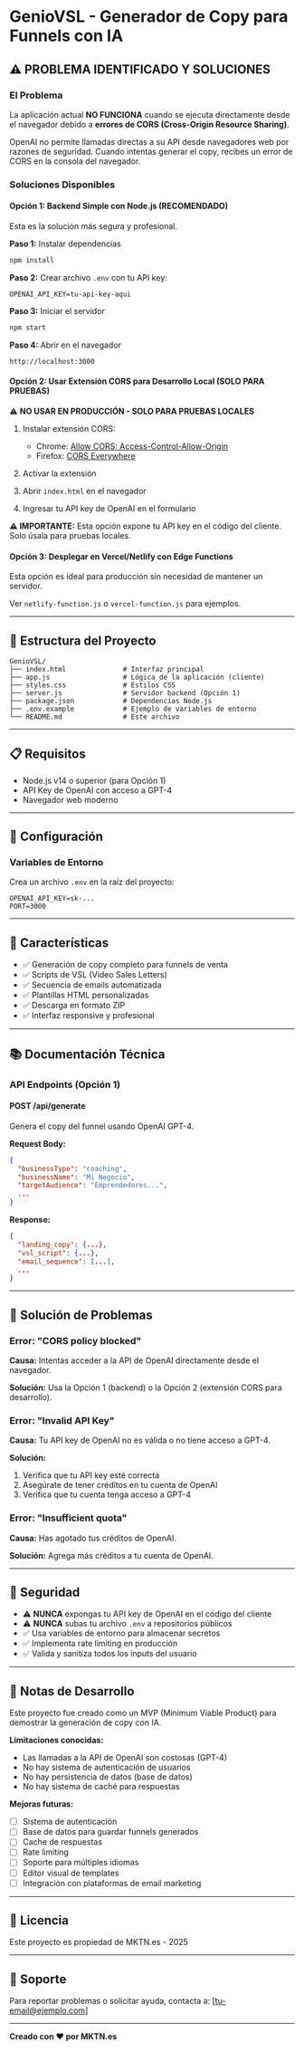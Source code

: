 # GenioVSL - Generador de Copy para Funnels con IA

## ⚠️ PROBLEMA IDENTIFICADO Y SOLUCIONES

### El Problema

La aplicación actual **NO FUNCIONA** cuando se ejecuta directamente desde el navegador debido a **errores de CORS (Cross-Origin Resource Sharing)**.

OpenAI no permite llamadas directas a su API desde navegadores web por razones de seguridad. Cuando intentas generar el copy, recibes un error de CORS en la consola del navegador.

### Soluciones Disponibles

#### Opción 1: Backend Simple con Node.js (RECOMENDADO)

Esta es la solución más segura y profesional.

**Paso 1:** Instalar dependencias
```bash
npm install
```

**Paso 2:** Crear archivo `.env` con tu API key:
```
OPENAI_API_KEY=tu-api-key-aqui
```

**Paso 3:** Iniciar el servidor
```bash
npm start
```

**Paso 4:** Abrir en el navegador
```
http://localhost:3000
```

#### Opción 2: Usar Extensión CORS para Desarrollo Local (SOLO PARA PRUEBAS)

⚠️ **NO USAR EN PRODUCCIÓN - SOLO PARA PRUEBAS LOCALES**

1. Instalar extensión CORS:
   - Chrome: [Allow CORS: Access-Control-Allow-Origin](https://chrome.google.com/webstore/detail/allow-cors-access-control/lhobafahddgcelffkeicbaginigeejlf)
   - Firefox: [CORS Everywhere](https://addons.mozilla.org/en-US/firefox/addon/cors-everywhere/)

2. Activar la extensión

3. Abrir `index.html` en el navegador

4. Ingresar tu API key de OpenAI en el formulario

**⚠️ IMPORTANTE:** Esta opción expone tu API key en el código del cliente. Solo úsala para pruebas locales.

#### Opción 3: Desplegar en Vercel/Netlify con Edge Functions

Esta opción es ideal para producción sin necesidad de mantener un servidor.

Ver `netlify-function.js` o `vercel-function.js` para ejemplos.

---

## 🚀 Estructura del Proyecto

```
GenioVSL/
├── index.html              # Interfaz principal
├── app.js                  # Lógica de la aplicación (cliente)
├── styles.css              # Estilos CSS
├── server.js               # Servidor backend (Opción 1)
├── package.json            # Dependencias Node.js
├── .env.example            # Ejemplo de variables de entorno
└── README.md               # Este archivo
```

---

## 📋 Requisitos

- Node.js v14 o superior (para Opción 1)
- API Key de OpenAI con acceso a GPT-4
- Navegador web moderno

---

## 🔧 Configuración

### Variables de Entorno

Crea un archivo `.env` en la raíz del proyecto:

```env
OPENAI_API_KEY=sk-...
PORT=3000
```

---

## 🎯 Características

- ✅ Generación de copy completo para funnels de venta
- ✅ Scripts de VSL (Video Sales Letters)
- ✅ Secuencia de emails automatizada
- ✅ Plantillas HTML personalizadas
- ✅ Descarga en formato ZIP
- ✅ Interfaz responsive y profesional

---

## 📚 Documentación Técnica

### API Endpoints (Opción 1)

#### POST /api/generate

Genera el copy del funnel usando OpenAI GPT-4.

**Request Body:**
```json
{
  "businessType": "coaching",
  "businessName": "Mi Negocio",
  "targetAudience": "Emprendedores...",
  ...
}
```

**Response:**
```json
{
  "landing_copy": {...},
  "vsl_script": {...},
  "email_sequence": [...],
  ...
}
```

---

## 🐛 Solución de Problemas

### Error: "CORS policy blocked"

**Causa:** Intentas acceder a la API de OpenAI directamente desde el navegador.

**Solución:** Usa la Opción 1 (backend) o la Opción 2 (extensión CORS para desarrollo).

### Error: "Invalid API Key"

**Causa:** Tu API key de OpenAI no es válida o no tiene acceso a GPT-4.

**Solución:**
1. Verifica que tu API key esté correcta
2. Asegúrate de tener créditos en tu cuenta de OpenAI
3. Verifica que tu cuenta tenga acceso a GPT-4

### Error: "Insufficient quota"

**Causa:** Has agotado tus créditos de OpenAI.

**Solución:** Agrega más créditos a tu cuenta de OpenAI.

---

## 🔐 Seguridad

- ⚠️ **NUNCA** expongas tu API key de OpenAI en el código del cliente
- ⚠️ **NUNCA** subas tu archivo `.env` a repositorios públicos
- ✅ Usa variables de entorno para almacenar secretos
- ✅ Implementa rate limiting en producción
- ✅ Valida y sanitiza todos los inputs del usuario

---

## 📝 Notas de Desarrollo

Este proyecto fue creado como un MVP (Minimum Viable Product) para demostrar la generación de copy con IA.

**Limitaciones conocidas:**
- Las llamadas a la API de OpenAI son costosas (GPT-4)
- No hay sistema de autenticación de usuarios
- No hay persistencia de datos (base de datos)
- No hay sistema de caché para respuestas

**Mejoras futuras:**
- [ ] Sistema de autenticación
- [ ] Base de datos para guardar funnels generados
- [ ] Cache de respuestas
- [ ] Rate limiting
- [ ] Soporte para múltiples idiomas
- [ ] Editor visual de templates
- [ ] Integración con plataformas de email marketing

---

## 📄 Licencia

Este proyecto es propiedad de MKTN.es - 2025

---

## 🤝 Soporte

Para reportar problemas o solicitar ayuda, contacta a: [tu-email@ejemplo.com]

---

**Creado con ❤️ por MKTN.es**
